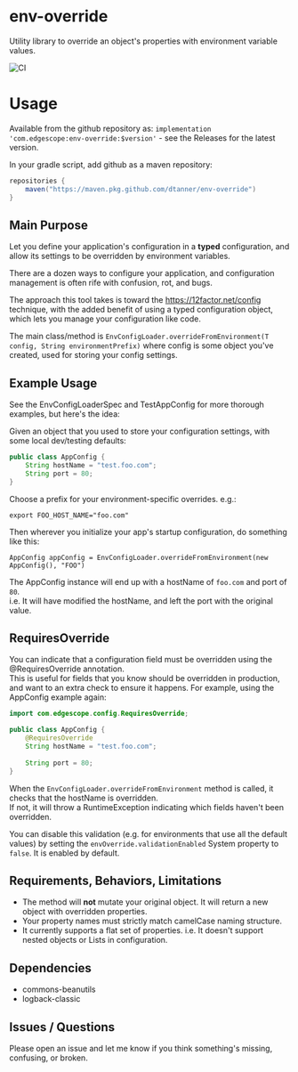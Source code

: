 # env-override

Utility library to override an object's properties with environment variable values.  

![CI](https://github.com/dtanner/env-override/workflows/CI/badge.svg)


# Usage
Available from the github repository as: `implementation 'com.edgescope:env-override:$version'` - see the Releases for the latest version.

In your gradle script, add github as a maven repository:
```groovy
repositories {
    maven("https://maven.pkg.github.com/dtanner/env-override")
}
```

## Main Purpose
Let you define your application's configuration in a **typed** configuration, 
and allow its settings to be overridden by environment variables.

There are a dozen ways to configure your application, and configuration management is often rife with confusion, rot, and bugs.  

The approach this tool takes is toward the https://12factor.net/config
technique, with the added benefit of using a typed configuration object, which lets you manage your configuration like code. 

The main class/method is `EnvConfigLoader.overrideFromEnvironment(T config, String environmentPrefix)`
where config is some object you've created, used for storing your config settings. 

## Example Usage
See the EnvConfigLoaderSpec and TestAppConfig for more thorough examples, but here's the idea:

Given an object that you used to store your configuration settings, with some local dev/testing defaults:
```java
public class AppConfig {
    String hostName = "test.foo.com";
    String port = 80;
}
```

Choose a prefix for your environment-specific overrides.  e.g.: 

    export FOO_HOST_NAME="foo.com"

Then wherever you initialize your app's startup configuration, do something like this:

    AppConfig appConfig = EnvConfigLoader.overrideFromEnvironment(new AppConfig(), "FOO") 


The AppConfig instance will end up with a hostName of `foo.com` and port of `80`.  
i.e. It will have modified the hostName, and left the port with the original value.

## RequiresOverride
You can indicate that a configuration field must be overridden using the @RequiresOverride annotation.  
This is useful for fields that you know should be overridden in production, and want to an extra check to ensure it happens.
For example, using the AppConfig example again:
```java
import com.edgescope.config.RequiresOverride;

public class AppConfig {
    @RequiresOverride
    String hostName = "test.foo.com";
    
    String port = 80;
}
```

When the `EnvConfigLoader.overrideFromEnvironment` method is called, it checks that the hostName is overridden.  
If not, it will throw a RuntimeException indicating which fields haven't been overridden.
 
You can disable this validation (e.g. for environments that use all the default values) by setting the `envOverride.validationEnabled` System property to `false`.  It is enabled by default.

## Requirements, Behaviors, Limitations
- The method will **not** mutate your original object. It will return a new object with overridden properties.
- Your property names must strictly match camelCase naming structure.
- It currently supports a flat set of properties. i.e. It doesn't support nested objects or Lists in configuration.  

## Dependencies
- commons-beanutils
- logback-classic

## Issues / Questions
Please open an issue and let me know if you think something's missing, confusing, or broken.   

